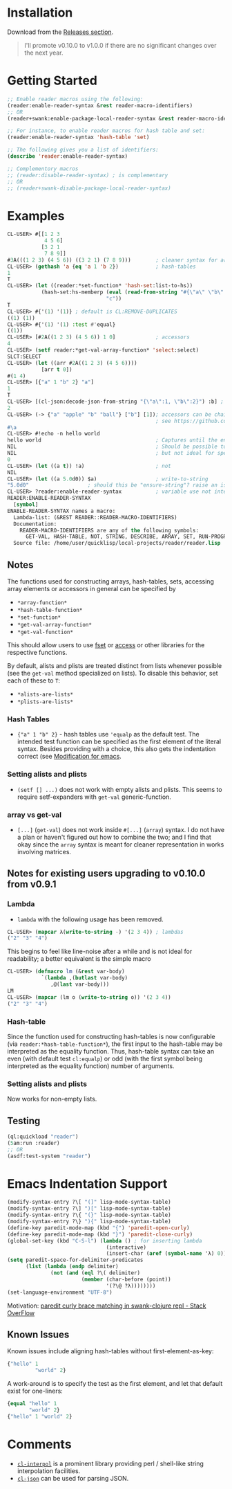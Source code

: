 # Installation

Download from the [Releases section](https://github.com/digikar99/reader/releases).

> I'll promote v0.10.0 to v1.0.0 if there are no significant changes over the next year.

# Getting Started

```lisp
;; Enable reader macros using the following:
(reader:enable-reader-syntax &rest reader-macro-identifiers)
;; OR
(reader+swank:enable-package-local-reader-syntax &rest reader-macro-identifiers)

;; For instance, to enable reader macros for hash table and set:
(reader:enable-reader-syntax 'hash-table 'set)

;; The following gives you a list of identifiers:
(describe 'reader:enable-reader-syntax)

;; Complementory macros
;; (reader:disable-reader-syntax) ; is complementary
;; OR
;; (reader+swank-disable-package-local-reader-syntax)
```

# Examples

```lisp
CL-USER> #[[1 2 3
            4 5 6]
           [3 2 1
            7 8 9]]
#3A(((1 2 3) (4 5 6)) ((3 2 1) (7 8 9)))        ; cleaner syntax for arrays
CL-USER> (gethash 'a {eq 'a 1 'b 2})            ; hash-tables
1
T
CL-USER> (let ((reader:*set-function* 'hash-set:list-to-hs))
           (hash-set:hs-memberp (eval (read-from-string "#{\"a\" \"b\" \"c\"}"))
                                "c"))
T
CL-USER> #{'(1) '(1)} ; default is CL:REMOVE-DUPLICATES
((1) (1))
CL-USER> #{'(1) '(1) :test #'equal}
((1))
CL-USER> [#2A((1 2 3) (4 5 6)) 1 0]             ; accessors
4
CL-USER> (setf reader:*get-val-array-function* 'select:select)
SLCT:SELECT
CL-USER> (let ((arr #2A((1 2 3) (4 5 6))))
           [arr t 0])
#(1 4)
CL-USER> [{"a" 1 "b" 2} "a"]
1
T
CL-USER> [(cl-json:decode-json-from-string "{\"a\":1, \"b\":2}") :b] ; works with alists
2
CL-USER> (-> {"a" "apple" "b" "ball"} ["b"] [1]); accessors can be chained using ->, an arrow
                                                ; see https://github.com/hipeta/arrow-macros/
#\a
CL-USER> #!echo -n hello world
hello world                                     ; Captures until the end of line
NIL                                             ; Should be possible to capture into a string
NIL                                             ; but not ideal for speed
0
CL-USER> (let ((a t)) !a)                       ; not
NIL
CL-USER> (let ((a 5.0d0)) $a)                   ; write-to-string
"5.0d0"                   ; should this be "ensure-string"? raise an issue!
CL-USER> ?reader:enable-reader-syntax           ; variable use not intended
READER:ENABLE-READER-SYNTAX
  [symbol]
ENABLE-READER-SYNTAX names a macro:
  Lambda-list: (&REST READER::READER-MACRO-IDENTIFIERS)
  Documentation:
    READER-MACRO-IDENTIFIERS are any of the following symbols:
      GET-VAL, HASH-TABLE, NOT, STRING, DESCRIBE, ARRAY, SET, RUN-PROGRAM
  Source file: /home/user/quicklisp/local-projects/reader/reader.lisp
```
## Notes

The functions used for constructing arrays, hash-tables, sets, accessing array elements or accessors in general can be specified by

- `*array-function*`
- `*hash-table-function*`
- `*set-function*`
- `*get-val-array-function*`
- `*get-val-function*`

This should allow users to use [fset](https://github.com/slburson/fset) or [access](https://github.com/AccelerationNet/access) or other libraries for the respective functions.

By default, alists and plists are treated distinct from lists whenever possible (see the `get-val` method specialized on lists). To disable this behavior, set each of these to `T`:

- `*alists-are-lists*`
- `*plists-are-lists*`


### Hash Tables

- `{"a" 1 "b" 2}` - hash tables use `'equalp` as the default test. The intended test function  can be specified as the first element of the literal syntax. Besides providing with a choice, this also gets the indentation correct (see [Modification for emacs](#modifications-for-emacs).

### Setting alists and plists

- `(setf [] ...)` does not work with empty alists and plists. This seems to require setf-expanders with `get-val` generic-function.

### array vs get-val

- `[...]` (`get-val`) does not work inside `#[...]` (`array`) syntax. I do not have a plan or haven't figured out how to combine the two; and I find that okay since the `array` syntax is meant for cleaner representation in works involving matrices.

## Notes for existing users upgrading to v0.10.0 from v0.9.1

### Lambda

- `lambda` with the following usage has been removed.

```lisp
CL-USER> (mapcar λ(write-to-string -) '(2 3 4)) ; lambdas
("2" "3" "4")
```

This begins to feel like line-noise after a while and is not ideal for readability; a better equivalent is the simple macro

```lisp
CL-USER> (defmacro lm (&rest var-body)
           `(lambda ,(butlast var-body)
              ,@(last var-body)))
LM
CL-USER> (mapcar (lm o (write-to-string o)) '(2 3 4))
("2" "3" "4")
```

### Hash-table

Since the function used for constructing hash-tables is now configurable (via `reader:*hash-table-function*`), the first input to the hash-table may be interpreted as the equality function. Thus, hash-table syntax can take an even (with default test `cl:equalp`) or odd (with the first symbol being interpreted as the equality function) number of arguments.


### Setting alists and plists

Now works for non-empty lists.

## Testing

```lisp
(ql:quickload "reader")
(5am:run :reader)
;; OR
(asdf:test-system "reader")
```

# Emacs Indentation Support

```lisp
(modify-syntax-entry ?\[ "(]" lisp-mode-syntax-table)
(modify-syntax-entry ?\] ")[" lisp-mode-syntax-table)
(modify-syntax-entry ?\{ "(}" lisp-mode-syntax-table)
(modify-syntax-entry ?\} "){" lisp-mode-syntax-table)
(define-key paredit-mode-map (kbd "{") 'paredit-open-curly)
(define-key paredit-mode-map (kbd "}") 'paredit-close-curly)
(global-set-key (kbd "C-S-l") (lambda () ; for inserting lambda
                                (interactive)
                                (insert-char (aref (symbol-name 'λ) 0))))
(setq paredit-space-for-delimiter-predicates
      (list (lambda (endp delimiter)
              (not (and (eql ?\( delimiter)
                        (member (char-before (point))
                                '(?\@ ?λ))))))))
(set-language-environment "UTF-8")
```

Motivation: [paredit curly brace matching in swank-clojure repl - Stack OverFlow](https://stackoverflow.com/questions/8598116/paredit-curly-brace-matching-in-swank-clojure-repl)

## Known Issues

Known issues include aligning hash-tables without first-element-as-key:

```lisp
{"hello" 1
         "world" 2}
```

A work-around is to specify the test as the first element, and let that default exist for one-liners:

```lisp
{equal "hello" 1
       "world" 2}
{"hello" 1 "world" 2}
```

# Comments

- [`cl-interpol`](http://edicl.github.io/cl-interpol/) is a prominent library providing perl / shell-like string interpolation facilities.
- [`cl-json`](https://common-lisp.net/project/cl-json/cl-json.html) can be used for parsing JSON.

